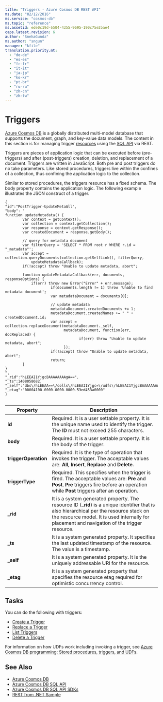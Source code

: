 ```yaml
---
title: "Triggers - Azure Cosmos DB REST API"
ms.date: "02/12/2016"
ms.service: "cosmos-db"
ms.topic: "reference"
ms.assetid: ede0c19d-6504-4355-9695-190c75e2bae4
caps.latest.revision: 6
author: "SnehaGunda"
ms.author: "sngun"
manager: "kfile"
translation.priority.mt: 
  - "de-de"
  - "es-es"
  - "fr-fr"
  - "it-it"
  - "ja-jp"
  - "ko-kr"
  - "pt-br"
  - "ru-ru"
  - "zh-cn"
  - "zh-tw"
---
```

# Triggers
[Azure Cosmos DB](/azure/cosmos-db/introduction) is a globally distributed multi-model database that supports the document, graph, and key-value data models. The content in this section is for managing trigger [resources](/azure/cosmos-db/sql-api-resources) using the [SQL API](/azure/cosmos-db/sql-api-introduction) via REST.  

Triggers are pieces of application logic that can be executed before (pre-triggers) and after (post-triggers) creation, deletion, and replacement of a document. Triggers are written in JavaScript. Both pre and post triggers do no take parameters. Like stored procedures, triggers live within the confines of a collection, thus confining the application logic to the collection.  
  
Similar to stored procedures, the triggers resource has a fixed schema. The body property contains the application logic. The following example illustrates the JSON construct of a trigger.  
  
```  
{  
"id":"PostTrigger-UpdateMetaAll",  
"body": "  
function updateMetadata() {  
        var context = getContext();  
        var collection = context.getCollection();  
        var response = context.getResponse();  
        var createdDocument = response.getBody();  
  
        // query for metadata document  
        var filterQuery = 'SELECT * FROM root r WHERE r.id = "_metadata"';  
        var accept = collection.queryDocuments(collection.getSelfLink(), filterQuery,  
            updateMetadataCallback);  
        if(!accept) throw "Unable to update metadata, abort";  
  
        function updateMetadataCallback(err, documents, responseOptions) {  
            if(err) throw new Error("Error" + err.message);  
                     if(documents.length != 1) throw 'Unable to find metadata document';  
                     var metadataDocument = documents[0];  
  
                     // update metadata  
                     metadataDocument.createdDocuments += 1;  
                     metadataDocument.createdNames += " " + createdDocument.id;  
                     var accept = collection.replaceDocument(metadataDocument._self,  
                           metadataDocument, function(err, docReplaced) {  
                                  if(err) throw "Unable to update metadata, abort";  
                           });  
                     if(!accept) throw "Unable to update metadata, abort";  
                     return;                      
        }  
}  
",  
"_rid":"hLEEAI1YjgcBAAAAAAAAgA==",  
"_ts":1408058682,  
"_self":"dbs\/hLEEAA==\/colls\/hLEEAI1Yjgc=\/udfs\/hLEEAI1YjgcBAAAAAAAAgA==\/",  
"_etag":"00004100-0000-0000-0000-53ed453a0000"  
}  
  
```  
  
|Property|Description|  
|--------------|-----------------|  
|**id**|Required. It is a user settable property. It is the unique name used to identify the trigger. The **ID** must not exceed 255 characters.|  
|**body**|Required. It is a user settable property. It is the body of the trigger.|  
|**triggerOperation**|Required. It is the type of operation that invokes the trigger. The acceptable values are: **All**, **Insert**, **Replace** and **Delete.**|  
|**triggerType**|Required. This specifies when the trigger is fired. The acceptable values are: **Pre** and **Post**. **Pre** triggers fire before an operation while **Post** triggers after an operation.|  
|**_rid**|It is a system generated property. The resource ID (**_rid**) is a unique identifier that is also hierarchical per the resource stack on the resource model. It is used internally for placement and navigation of the trigger resource.|  
|**_ts**|It is a system generated property. It specifies the last updated timestamp of the resource. The value is a timestamp.|  
|**_self**|It is a system generated property. It is the uniquely addressable URI for the resource.|  
|**_etag**|It is a system generated property that specifies the resource etag required for optimistic concurrency control.|  
  
## Tasks  
You can do the following with triggers:  
  
-   [Create a Trigger](create-a-trigger.md)   
-   [Replace a Trigger](replace-a-trigger.md)  
-   [List Triggers](list-triggers.md)  
-   [Delete a Trigger](delete-a-trigger.md)  
  
For information on how UDFs work including invoking a trigger, see [Azure Cosmos DB programming: Stored procedures, triggers, and UDFs](/azure/cosmos-db/stored-procedures-triggers-udfs).  
  
## See Also  
* [Azure Cosmos DB](https://docs.microsoft.com/azure/cosmos-db/introduction) 
* [Azure Cosmos DB SQL API](https://docs.microsoft.com/azure/cosmos-db/sql-api-introduction)   
* [Azure Cosmos DB SQL API SDKs](https://docs.microsoft.com/en-us/azure/cosmos-db/sql-api-sdk-dotnet)    
* [REST from .NET Sample](https://github.com/Azure/azure-documentdb-dotnet/tree/master/samples/rest-from-.net)  
  

